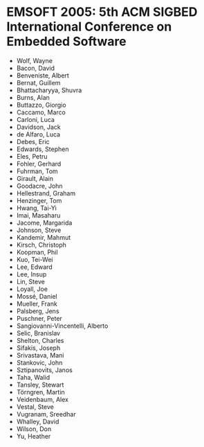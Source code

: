 # EMSOFT 2005: 5th ACM SIGBED International Conference on Embedded Software
* Wolf, Wayne
* Bacon, David
* Benveniste, Albert
* Bernat, Guillem
* Bhattacharyya, Shuvra
* Burns, Alan
* Buttazzo, Giorgio
* Caccamo, Marco
* Carloni, Luca
* Davidson, Jack
* de Alfaro, Luca
* Debes, Eric
* Edwards, Stephen
* Eles, Petru
* Fohler, Gerhard
* Fuhrman, Tom
* Girault, Alain
* Goodacre, John
* Hellestrand, Graham
* Henzinger, Tom
* Hwang, Tai-Yi
* Imai, Masaharu
* Jacome, Margarida
* Johnson, Steve
* Kandemir, Mahmut
* Kirsch, Christoph
* Koopman, Phil
* Kuo, Tei-Wei
* Lee, Edward
* Lee, Insup
* Lin, Steve
* Loyall, Joe
* Mossé, Daniel
* Mueller, Frank
* Palsberg, Jens
* Puschner, Peter
* Sangiovanni-Vincentelli, Alberto
* Selic, Branislav
* Shelton, Charles
* Sifakis, Joseph
* Srivastava, Mani
* Stankovic, John
* Sztipanovits, Janos
* Taha, Walid
* Tansley, Stewart
* Törngren, Martin
* Veidenbaum, Alex
* Vestal, Steve
* Vugranam, Sreedhar
* Whalley, David
* Wilson, Don
* Yu, Heather
